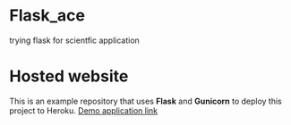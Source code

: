 # Flask_ace
trying flask for scientfic  application

# Hosted website

This is an example repository that uses **Flask** and **Gunicorn** to deploy this project to Heroku. [Demo application link](https://diarydo.herokuapp.com/)
